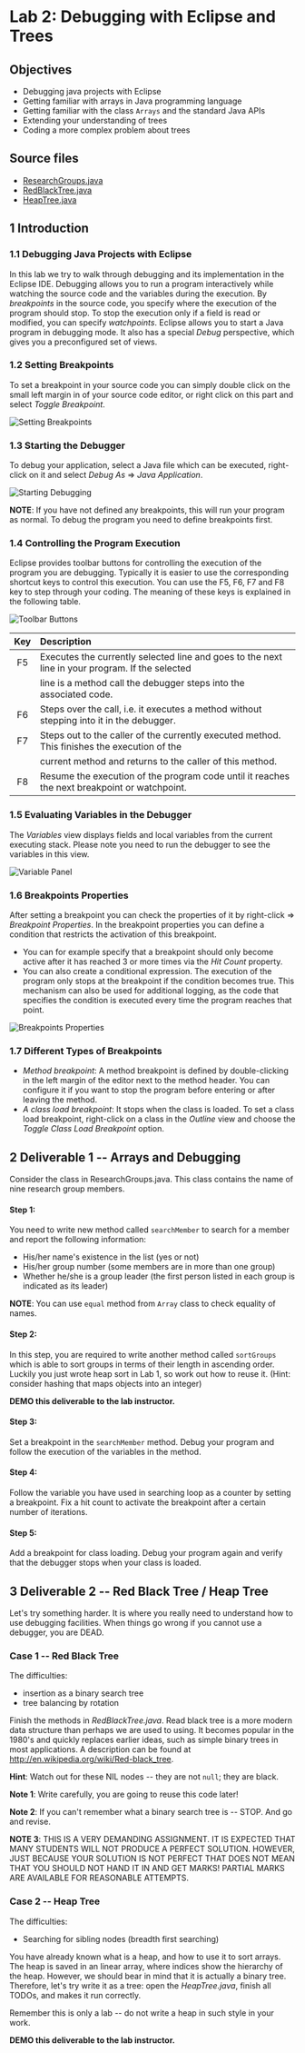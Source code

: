 # Lab 2: Debugging with Eclipse and Trees


## Objectives

  - Debugging java projects with Eclipse
  - Getting familiar with arrays in Java programming language
  - Getting familiar with the class `Arrays` and the standard Java APIs
  - Extending your understanding of trees
  - Coding a more complex problem about trees


## Source files

  - [ResearchGroups.java][Code1]
  - [RedBlackTree.java][Code2]
  - [HeapTree.java][Code3]


## 1 Introduction


### 1.1 Debugging Java Projects with Eclipse

In this lab we try to walk through debugging and its implementation in the Eclipse IDE. Debugging allows you to run a
program interactively while watching the source code and the variables during the execution. By *breakpoints* in the
source code, you specify where the execution of the program should stop. To stop the execution only if a field is read
or modified, you can specify *watchpoints*. Eclipse allows you to start a Java program in debugging mode. It also has a
special *Debug* perspective, which gives you a preconfigured set of views.


### 1.2 Setting Breakpoints

To set a breakpoint in your source code you can simply double click on the small left margin in of your source code
editor, or right click on this part and select *Toggle Breakpoint*.

![Setting Breakpoints](https://raw.githubusercontent.com/MarcoXZh/OOPJavaCourse/master/Lab2%20Debugging/Fig_SetBreakpoints.png)


### 1.3 Starting the Debugger

To debug your application, select a Java file which can be executed, right-click on it and select *Debug As* => *Java
Application*.

![Starting Debugging](https://raw.githubusercontent.com/MarcoXZh/OOPJavaCourse/master/Lab2%20Debugging/Fig_Debugging.png)

**NOTE**: If you have not defined any breakpoints, this will run your program as normal. To debug the program you need
to define breakpoints first.


### 1.4 Controlling the Program Execution

Eclipse provides toolbar buttons for controlling the execution of the program you are debugging. Typically it is easier
to use the corresponding shortcut keys to control this execution. You can use the F5, F6, F7 and F8 key to step through
your coding. The meaning of these keys is explained in the following table.

![Toolbar Buttons](https://raw.githubusercontent.com/MarcoXZh/OOPJavaCourse/master/Lab2%20Debugging/Fig_ToolbarButtons.png)

  Key  |   Description
:----: | :--------------------------------------
  F5   | Executes the currently selected line and goes to the next line in your program. If the selected
       | line is a method call the debugger steps into the associated code.
  F6   | Steps over the call, i.e. it executes a method without stepping into it in the debugger.
  F7   | Steps out to the caller of the currently executed method. This finishes the execution of the
       | current method and returns to the caller of this method.
  F8   | Resume the execution of the program code until it reaches the next breakpoint or watchpoint.


### 1.5 Evaluating Variables in the Debugger

The *Variables* view displays fields and local variables from the current executing stack. Please note you need to run
the debugger to see the variables in this view.

![Variable Panel](https://raw.githubusercontent.com/MarcoXZh/OOPJavaCourse/master/Lab2%20Debugging/Fig_VariablePanel.png)


### 1.6 Breakpoints Properties

After setting a breakpoint you can check the properties of it by right-click => *Breakpoint Properties*. In the
breakpoint properties you can define a condition that restricts the activation of this breakpoint.

  - You can for example specify that a breakpoint should only become active after it has reached 3 or more times via the
    *Hit Count* property.
  - You can also create a conditional expression. The execution of the program only stops at the breakpoint if the
    condition becomes true. This mechanism can also be used for additional logging, as the code that specifies the
    condition is executed every time the program reaches that point.

![Breakpoints Properties](https://raw.githubusercontent.com/MarcoXZh/OOPJavaCourse/master/Lab2%20Debugging/Fig_BreakpointProperties.png)


### 1.7 Different Types of Breakpoints

  - *Method breakpoint*: A method breakpoint is defined by double-clicking in the left margin of the editor next to the
    method header. You can configure it if you want to stop the program before entering or after leaving the method.
  - *A class load breakpoint*: It stops when the class is loaded. To set a class load breakpoint, right-click on a class
    in the *Outline* view and choose the *Toggle Class Load Breakpoint* option.


## 2 Deliverable 1 -- Arrays and Debugging

Consider the class in ResearchGroups.java. This class contains the name of nine research group members.

#### Step 1:

You need to write new method called `searchMember` to search for a member and report the following information:

  - His/her name's existence in the list (yes or not)
  - His/her group number (some members are in more than one group)
  - Whether he/she is a group leader (the first person listed in each group is indicated as its leader)

**NOTE**: You can use `equal` method from `Array` class to check equality of names.

#### Step 2:

In this step, you are required to write another method called `sortGroups` which is able to sort groups in terms of
their length in ascending order. Luckily you just wrote heap sort in Lab 1, so work out how to reuse it. (Hint: consider
hashing that maps objects into an integer)

**DEMO this deliverable to the lab instructor.**

#### Step 3:

Set a breakpoint in the `searchMember` method. Debug your program and follow the execution of the variables in the
method.

#### Step 4:

Follow the variable you have used in searching loop as a counter by setting a breakpoint. Fix a hit count to activate
the breakpoint after a certain number of iterations.

#### Step 5:

Add a breakpoint for class loading. Debug your program again and verify that the debugger stops when your class is
loaded.


## 3 Deliverable 2 -- Red Black Tree / Heap Tree

Let's try something harder. It is where you really need to understand how to use debugging facilities. When things go
wrong if you cannot use a debugger, you are DEAD.

### Case 1 -- Red Black Tree

The difficulties:
  - insertion as a binary search tree
  - tree balancing by rotation

Finish the methods in *RedBlackTree.java*. Read black tree is a more modern data structure than perhaps we are used to
using. It becomes popular in the 1980's and quickly replaces earlier ideas, such as simple binary trees in most
applications. A description can be found at http://en.wikipedia.org/wiki/Red-black_tree.

**Hint**: Watch out for these NIL nodes -- they are not `null`; they are black.

**Note 1**: Write carefully, you are going to reuse this code later!

**Note 2**: If you can't remember what a binary search tree is -- STOP. And go and revise.

**NOTE 3**: THIS IS A VERY DEMANDING ASSIGNMENT. IT IS EXPECTED THAT MANY STUDENTS WILL NOT PRODUCE A PERFECT SOLUTION.
HOWEVER, JUST BECAUSE YOUR SOLUTION IS NOT PERFECT THAT DOES NOT MEAN THAT YOU SHOULD NOT HAND IT IN AND GET MARKS!
PARTIAL MARKS ARE AVAILABLE FOR REASONABLE ATTEMPTS.


### Case 2 -- Heap Tree

The difficulties:
  - Searching for sibling nodes (breadth first searching)

You have already known what is a heap, and how to use it to sort arrays. The heap is saved in an linear array, where
indices show the hierarchy of the heap. However, we should bear in mind that it is actually a binary tree. Therefore,
let's try write it as a tree: open the *HeapTree.java*, finish all TODOs, and makes it run correctly.

Remember this is only a lab -- do not write a heap in such style in your work.


**DEMO this deliverable to the lab instructor.**



[Code1]: https://github.com/MarcoXZh/OOPJavaCourse/blob/master/Lab2%20Debugging/ResearchGroups.java
[Code2]: https://github.com/MarcoXZh/OOPJavaCourse/blob/master/Lab2%20Debugging/RedBlackTree.java
[Code3]: https://github.com/MarcoXZh/OOPJavaCourse/blob/master/Lab2%20Debugging/HeapTree.java
